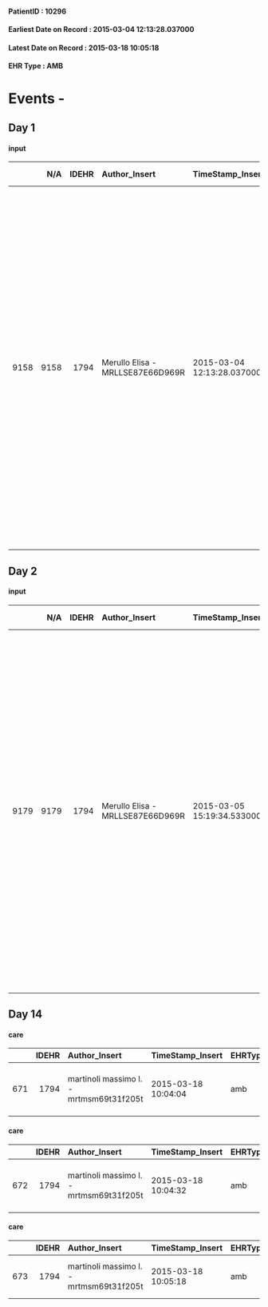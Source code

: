 
#### PatientID : 10296
#### Earliest Date on Record : 2015-03-04 12:13:28.037000
#### Latest Date on Record : 2015-03-18 10:05:18
#### EHR Type : AMB

# Events - 

## Day 1

#### input
|      |    N/A |   IDEHR | Author_Insert                    | TimeStamp_Insert           | EHRType   |   PatientID |   IDDigitalSignDocument | persone_vicine   |   Unnamed: 0_x.1 |   IDANAMNESI_SOCIALE | Patient   | FamigliaAltro   | Paziente_T   | FamigliaAltro_T   |   Non_Rilevabile_x.1 | Note_Non_Rilevabile_x.1   | opt_Problemi   | Note_I                                                                                                                             | ds_note_timori                                                          | chk_contr_sintomi   | opt_paziente_a   | opt_famiglia_a   | opt_adeguatezza   | ds_note_ad                                                                                                                    | opt_paziente_solo   | ds_note_con                                                                                                                                                                                                                                                                                                                                                                                | opt_presente_assente   | Presenza_minori   | Caregiver_principale   | ds_familiari_coinv   | opt_necessario   | opt_risorse_ec   | opt_paziente_psi   | opt_Ins_vol   | ds_note_prio                                                                               | opt_inv_civile   |   invalidita_perc | Needs     | Domestic partnership   | opt_indennita_acc         | opt_famiglia_psi   |
|-----:|-------:|--------:|:---------------------------------|:---------------------------|:----------|------------:|------------------------:|:-----------------|-----------------:|---------------------:|:----------|:----------------|:-------------|:------------------|---------------------:|:--------------------------|:---------------|:-----------------------------------------------------------------------------------------------------------------------------------|:------------------------------------------------------------------------|:--------------------|:-----------------|:-----------------|:------------------|:------------------------------------------------------------------------------------------------------------------------------|:--------------------|:-------------------------------------------------------------------------------------------------------------------------------------------------------------------------------------------------------------------------------------------------------------------------------------------------------------------------------------------------------------------------------------------|:-----------------------|:------------------|:-----------------------|:---------------------|:-----------------|:-----------------|:-------------------|:--------------|:-------------------------------------------------------------------------------------------|:-----------------|------------------:|:----------|:-----------------------|:--------------------------|:-------------------|
| 9158 |   9158 |    1794 | Merullo Elisa - MRLLSE87E66D969R | 2015-03-04 12:13:28.037000 | AMB       |       10296 |                   28723 | N/A              |              563 |                  364 | Si#1      | Si#1            | Si#1         | Si#1              |                    0 | NR                        | No#0           | Il pz √® informato della sua situazione clinica. la coniuge √® sembrata molto centrato rispetto ad un percorso di cure palliative. | La coniuge teme l'evento acuto e chiede il controllo a livello clinico. | controllo sintomi#0 | Indefinite#2     | Congruenti#1     | Da valutare#2     | Non ci sono adeguate risorse familiari. L'unico parente coinvolgibile √® il figlio, il quale per√≤ sembrerebbe molto provato. | No#0                | Il pz vive con la coniuge,che si occupa dell'intera assistenza. Presente un figlio che vive vicino e lavoro come meccanico. La coniuge e' ancora in attivit√† lavorativa (lavora in banca) e chieder√† congedo straordinario o aspettativa. Pz consapevole di tutta la sua situazione clinica (ha letto l'ultima PET). Ci sono mamma del pz di 82 anni che non sa nulla e alcuni fratelli. | Presente#1             | No#0              | spouse                 | sons                 | No#0             | Da valutare#2    | No#0               | Si#1          | Il bisogno espresso √® a livello clinico assistenziale. Spiegato il senso dell'assistenza. | Si#1             |               100 | Clinici#0 | Coniuge/Convivente#0   | in fase di accertamento#2 | No#0               |


## Day 2

#### input
|      |    N/A |   IDEHR | Author_Insert                    | TimeStamp_Insert           | EHRType   |   PatientID |   IDDigitalSignDocument | persone_vicine   |   Unnamed: 0_x.1 |   IDANAMNESI_SOCIALE | Patient   | FamigliaAltro   | Paziente_T   | FamigliaAltro_T   |   Non_Rilevabile_x.1 | Note_Non_Rilevabile_x.1   | opt_Problemi   | Note_I                                                                                                                             | ds_note_timori                                                          | chk_contr_sintomi   | opt_paziente_a   | opt_famiglia_a   | opt_adeguatezza   | ds_note_ad                                                                                                                    | opt_paziente_solo   | ds_note_con                                                                                                                                                                                                                                                                                                                                                                                | opt_presente_assente   | Presenza_minori   | Caregiver_principale   | opt_capacita   | ds_familiari_coinv   | opt_necessario   | opt_presente   | opt_risorse_ec   | opt_paziente_psi   | opt_Ins_vol   | ds_note_prio                                                                               | opt_paziente_ad   | opt_caregiver_ad   | opt_esenzione   | opt_inv_civile   |   invalidita_perc |   ds_codice_es | Needs     | Domestic partnership   | opt_disponibilita_f   | opt_indennita_acc         | opt_legge   | opt_famiglia_psi   | opt_disponibilit_paz   |
|-----:|-------:|--------:|:---------------------------------|:---------------------------|:----------|------------:|------------------------:|:-----------------|-----------------:|---------------------:|:----------|:----------------|:-------------|:------------------|---------------------:|:--------------------------|:---------------|:-----------------------------------------------------------------------------------------------------------------------------------|:------------------------------------------------------------------------|:--------------------|:-----------------|:-----------------|:------------------|:------------------------------------------------------------------------------------------------------------------------------|:--------------------|:-------------------------------------------------------------------------------------------------------------------------------------------------------------------------------------------------------------------------------------------------------------------------------------------------------------------------------------------------------------------------------------------|:-----------------------|:------------------|:-----------------------|:---------------|:---------------------|:-----------------|:---------------|:-----------------|:-------------------|:--------------|:-------------------------------------------------------------------------------------------|:------------------|:-------------------|:----------------|:-----------------|------------------:|---------------:|:----------|:-----------------------|:----------------------|:--------------------------|:------------|:-------------------|:-----------------------|
| 9179 |   9179 |    1794 | Merullo Elisa - MRLLSE87E66D969R | 2015-03-05 15:19:34.533000 | AMB       |       10296 |                   29459 | N/A              |              602 |                  391 | Si#1      | Si#1            | Si#1         | Si#1              |                    0 | NR                        | No#0           | Il pz √® informato della sua situazione clinica. la coniuge √® sembrata molto centrato rispetto ad un percorso di cure palliative. | La coniuge teme l'evento acuto e chiede il controllo a livello clinico. | controllo sintomi#0 | Indefinite#2     | Congruenti#1     | Da valutare#2     | Non ci sono adeguate risorse familiari. L'unico parente coinvolgibile √® il figlio, il quale per√≤ sembrerebbe molto provato. | No#0                | Il pz vive con la coniuge,che si occupa dell'intera assistenza. Presente un figlio che vive vicino e lavoro come meccanico. La coniuge e' ancora in attivit√† lavorativa (lavora in banca) e chieder√† congedo straordinario o aspettativa. Pz consapevole di tutta la sua situazione clinica (ha letto l'ultima PET). Ci sono mamma del pz di 82 anni che non sa nulla e alcuni fratelli. | Presente#1             | No#0              | spouse                 | Adeguato#0     | sons                 | No#0             | No#0           | Da valutare#2    | No#0               | Si#1          | Il bisogno espresso √® a livello clinico assistenziale. Spiegato il senso dell'assistenza. | Parziale#1        | Totale#2           | Si#1            | Si#1             |               100 |             48 | Clinici#0 | Coniuge/Convivente#0   | Si#1                  | in fase di accertamento#2 | No#0        | No#0               | No#0                   |


## Day 14

#### care
|     |   IDEHR | Author_Insert                           | TimeStamp_Insert    | EHRType   |   PatientID |   IDGESTIONE_AUSILI |   ds_ncons |   opt_annulla_consegna | dt_Ric_consegna     | dt_ric_cons_forn    | opt_ausilio                          |
|----:|--------:|:----------------------------------------|:--------------------|:----------|------------:|--------------------:|-----------:|-----------------------:|:--------------------|:--------------------|:-------------------------------------|
| 671 |    1794 | martinoli massimo l. - mrtmsm69t31f205t | 2015-03-18 10:04:04 | amb       |       10296 |                 514 |      24763 |                      0 | 2015-03-04 00:00:00 | 2015-03-04 00:00:00 | 2 tips walker 2 wheels (walker) # 10 |

#### care
|     |   IDEHR | Author_Insert                           | TimeStamp_Insert    | EHRType   |   PatientID |   IDGESTIONE_AUSILI |   ds_ncons |   ds_nritiro |   opt_annulla_consegna | dt_Ric_consegna     | dt_ric_cons_forn    | dt_ric_ritiro       | dt_ric_ritiro_forn   | opt_ausilio                          |
|----:|--------:|:----------------------------------------|:--------------------|:----------|------------:|--------------------:|-----------:|-------------:|-----------------------:|:--------------------|:--------------------|:--------------------|:---------------------|:-------------------------------------|
| 672 |    1794 | martinoli massimo l. - mrtmsm69t31f205t | 2015-03-18 10:04:32 | amb       |       10296 |                 515 |      24763 |        24827 |                      0 | 2015-03-04 00:00:00 | 2015-03-04 00:00:00 | 2015-03-16 00:00:00 | 2015-03-16 00:00:00  | 2 tips walker 2 wheels (walker) # 10 |

#### care
|     |   IDEHR | Author_Insert                           | TimeStamp_Insert    | EHRType   |   PatientID |   IDGESTIONE_AUSILI |   ds_ncons |   ds_nritiro |   opt_annulla_consegna | dt_Ric_consegna     | dt_ric_cons_forn    | dt_ric_ritiro       | dt_ric_ritiro_forn   | opt_ausilio                   |
|----:|--------:|:----------------------------------------|:--------------------|:----------|------------:|--------------------:|-----------:|-------------:|-----------------------:|:--------------------|:--------------------|:--------------------|:---------------------|:------------------------------|
| 673 |    1794 | martinoli massimo l. - mrtmsm69t31f205t | 2015-03-18 10:05:18 | amb       |       10296 |                 516 |      24763 |        24827 |                      0 | 2015-03-04 00:00:00 | 2015-03-04 00:00:00 | 2015-03-16 00:00:00 | 2015-03-16 00:00:00  | upside stabilizer for wc # 20 |


